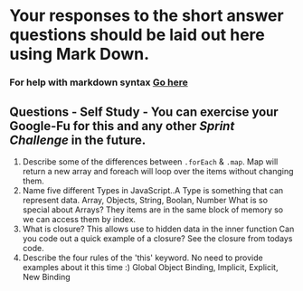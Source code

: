 # Your responses to the short answer questions should be laid out here using Mark Down.
### For help with markdown syntax [Go here](https://github.com/adam-p/markdown-here/wiki/Markdown-Cheatsheet)
## Questions - Self Study - You can exercise your Google-Fu for this and any other _Sprint Challenge_ in the future.
1. Describe some of the differences between `.forEach` & `.map`. Map will return a new array and foreach will loop over the items without changing them.
2. Name five different Types in JavaScript..A Type is something that can represent data. Array, Objects, String, Boolan, Number What is so special about Arrays? They items are in the same block of memory so we can access them by index.
3. What is closure? This allows use to hidden data in the inner function Can you code out a quick example of a closure? See the closure from todays code. 
4. Describe the four rules of the 'this' keyword. No need to provide examples about it this time :) Global Object Binding, Implicit, Explicit, New Binding